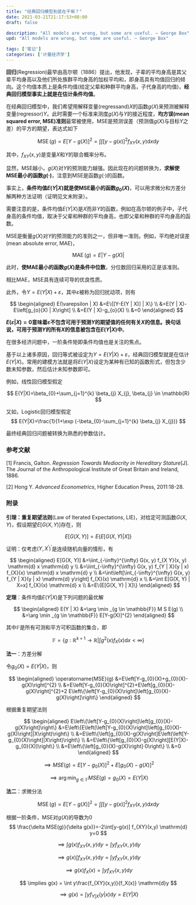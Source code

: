 ```yaml
---
title: "经典回归模型到底在干嘛？"
date: 2021-03-21T21:17:53+08:00
draft: false

description: "All models are wrong, but some are useful. – George Box"
upd: "All models are wrong, but some are useful. – George Box"

tags: ['笔记']
categories: ['计量经济学']
---
```


<!--more-->

**回归**(Regression)最早由高尔顿（1886）提出，他发现，子辈的平均身高是其父辈平均身高以及他们所处族群平均身高的加权平均和，即身高具有均值回归的倾向。这个均值本质上是条件均值(给定父辈和种群平均身高，子代身高的均值)，**经典回归模型事实上就是在估计条件均值**。

在经典回归模型中，我们希望用解释变量(regressand)$X$的函数$g(X)$来预测被解释变量(regressor)$Y$。此时需要一个标准来测度$g(X)$与$Y$的接近程度，**均方误(mean squared error, MSE)准则**最常被使用，MSE是预测误差（预测值$g(X)$与目标$Y$之差）的平方的期望，表达式如下

$$
\operatorname{MSE}(g)=E[Y-g(X)]^{2} = \int\int[y-g(x)]^2f_{XY}(x,y)\mathrm{d} x\mathrm{d} y
$$

其中，$f_{XY}(x,y)$是变量$X$和$Y$的联合概率分布。

显然，MSE越小，$g(X)$对$Y$的预测能力越强。因此现在的问题转换为，**求解使MSE最小的函数$g(·)$**，注意到MSE是函数$g(·)$的函数。

事实上，**条件均值$E(Y|X)$就是使MSE最小的函数$g_0(X)$**，可以用求微分和方差分解两种方法证明（证明见文末附录）。

需要注意的是，条件均值$E(Y|X)$是$X$而非$Y$的函数，例如在高尔顿的例子中，子代身高的条件均值，取决于父辈和种群的平均身高，也即父辈和种群的平均身高的函数。

MSE是衡量$g(X)$对$Y$的预测能力的准则之一，但非唯一准则。例如，平均绝对误差(mean absolute error, MAE)，

$$
\operatorname{MAE}(g)=E|Y-g(X)|
$$

此时，**使MAE最小的函数$g(X)$是条件中位数**，分位数回归采用的正是该准则。

相比MAE，MSE具有连续可导的优良性质。

此外，令$Y=E(Y | X)+\varepsilon$，其中$\varepsilon$被称为回归扰动项，则有

$$
\begin{aligned} E(\varepsilon | X) &=E\{[Y-E(Y | X)] | X\} 
\\ &=E(Y | X)-E\left[g_{o}(X) | X\right] 
\\ &=E(Y | X)-g_{o}(X) 
\\ &=0 \end{aligned}
$$

**$E(\varepsilon|X) = 0$意味着$\varepsilon$不包含可用于预测$Y$的期望值的任何有关$X$的信息。换句话说，可用于预测$Y$的所有$X$的信息被包含在$E(Y|X)$中**。

在很多经济问题中，一阶条件矩即条件均值也是关注的焦点。

基于以上诸多原因，回归等式被设定为$Y=E(Y | X)+\varepsilon$，经典回归模型就是在估计$E(Y|X)$。常用的建模方法就是将$E(Y|X)$设定为某种有已知的函数形式，但包含少数未知参数，然后估计未知参数即可。

例如，线性回归模型假定

$$
E(Y|X)=\beta_{0}+\sum_{j=1}^{k} \beta_{j} X_{j}, \beta_{j} \in \mathbb{R}
$$

又如，Logistic回归模型假定
$$
E(Y|X)=\frac{1}{1+\exp (-\beta_{0}-\sum_{j=1}^{k} \beta_{j} X_{j})}
$$

最终经典回归问题被转换为熟悉的参数估计。

### 参考文献

[1] Francis, Galton. *Regression Towards Mediocrity in Hereditary Stature*[J]. The Journal of the Anthropological Institute of Great Britain and Ireland, 1886.

[2] Hong Y. *Advanced Econometrics*, Higher Education Press, 2011:18-28.

### 附录

**引理：重复期望法则**(Law of Iterated Expectations, LIE)，对给定可测函数$G(X,Y)$，假设期望$E[G(X,Y)]$存在，则

$$
E[G(X, Y)]=E\{E[G(X, Y) | X]\}
$$

证明：仅考虑$\left(Y,X^{\prime}\right)^{\prime}$是连续随机向量的情形，有

$$
\begin{aligned} E[G(X, Y)] &=\iint_{-\infty}^{\infty} G(x, y) f_{X Y}(x, y) \mathrm{d} x \mathrm{d} y \\ &=\iint_{-\infty}^{\infty} G(x, y) f_{Y | X}(y | x) f_{X}(x) \mathrm{d} x \mathrm{d} y \\ &=\int\left[\int_{-\infty}^{\infty} G(x, y) f_{Y | X}(y | x) \mathrm{d} y\right] f_{X}(x) \mathrm{d} x \\ &=\int E[G(X, Y) | X=x] f_{X}(x) \mathrm{d} x \\ &=E\{E[G(X, Y) | X]\} \end{aligned}
$$

**定理**：条件均值$E(Y|X)$是下列问题的最优解

$$
\begin{aligned} E(Y | X) &=\arg \min _{g \in \mathbb{F}} M S E(g) \\ &=\arg \min _{g \in \mathbb{F}} E[Y-g(X)]^{2} \end{aligned}
$$

其中$\mathbb{F}$是所有可测和平方可积函数的集合，即

$$
\mathbb{F}=\left\{g: \mathbb{R}^{k+1} \rightarrow \mathbb{R} | \int g^{2}(x) f_{X}(x) \mathrm{d} x<\infty\right\}
$$

**法一**：方差分解

令$g_{0}(X) = E(Y | X)$，则

$$
\begin{aligned} \operatorname{MSE}(g) &=E\left[Y-g_{0}(X)+g_{0}(X)-g(X)\right]^{2} \\ &=E\left[Y-g_{0}(X)\right]^{2}+E\left[g_{0}(X)-g(X)\right]^{2}+2 E\left\{\left[Y-g_{0}(X)\right]\left[g_{0}(X)-g(X)\right]\right\}  \end{aligned}
$$

根据重复期望法则

$$
\begin{aligned} E\left\{\left[Y-g_{0}(X)\right]\left[g_{0}(X)-g(X)\right]\right\}
&=E\left\{E\left(\left[Y-g_{0}(X)\right]\left[g_{0}(X)-g(X)\right]|X\right)\right\}
\\ &=E\left\{\left[g_{0}(X)-g(X)\right]E\left(\left[Y-g_{0}(X)\right]|X\right)\right\}
\\ &=E\left\{\left[g_{0}(X)-g(X)\right][E(Y|X)-g_{0}(X)]\right\}
\\ &=E\left\{\left[g_{0}(X)-g(X)\right]·0\right\}
\\ &=0
 \end{aligned}
$$

$$
\implies MSE(g) =E\left[Y-g_{0}(X)\right]^{2}+E\left[g_{0}(X)-g(X)\right]^{2}
$$

$$
\implies \arg \min _{g \in \mathbb{F}} M S E(g) = g_0(X) = E(Y|X)
$$

**法二**：求微分法

$$
\operatorname{MSE}(g)=E[Y-g(X)]^{2} = \int\int[y-g(x)]^2f_{XY}(x,y)\mathrm{d} x\mathrm{d} y
$$

根据一阶条件，MSE对$g(X)$的导数为0
$$
\frac{\delta MSE(g)}{\delta g(x)}=-2\int[y-g(x)] f_{XY}(x,y) \mathrm{d} y=0
$$

$$
\implies \int g(x)f_{XY}(x,y) \mathrm{d}y = \int yf_{XY}(x,y) \mathrm{d}y
$$

$$
\implies g(x)\int f_{XY}(x,y) \mathrm{d}y = \int yf_{XY}(x,y) \mathrm{d}y
$$

$$
\implies g(x) f_X(x) = \int yf_{XY}(x,y) \mathrm{d}y
$$

$$
\implies g(x)  = \int y\frac{f_{XY}(x,y)}{f_X(x)} \mathrm{d}y
$$

$$
\implies g(x)  = \int yf_{Y|X}(y|x) \mathrm{d}y=E(Y|X)
$$

